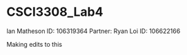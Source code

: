 # CSCI3308_Lab4

Ian Matheson ID: 106319364
Partner: Ryan Loi ID: 106622166

Making edits to this


